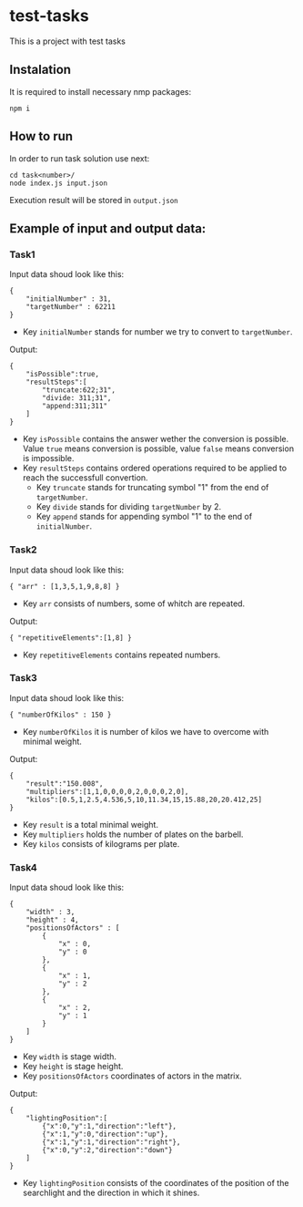 # test-tasks

This is a project with test tasks

## Instalation

It is required to install necessary nmp packages: 

```
npm i 
```

## How to run

In order to run task solution use next:

```
cd task<number>/
node index.js input.json
```

Execution result will be stored in `output.json`

## Example of input and output data:

### Task1

Input data shoud look like this:

```
{
    "initialNumber" : 31,
    "targetNumber" : 62211
}
```

- Key `initialNumber` stands for number we try to convert to `targetNumber`.

Output:

```
{
    "isPossible":true,
    "resultSteps":[
        "truncate:622;31",
        "divide: 311;31",
        "append:311;311"
    ]
}
```

- Key `isPossible` contains the answer wether the conversion is possible. Value `true` means conversion is possible, value `false` means conversion is impossible.
- Key `resultSteps` contains ordered operations required to be applied to reach the successfull convertion. 
    - Key `truncate` stands for truncating symbol "1" from the end of `targetNumber`.
    - Key `divide` stands for dividing `targetNumber` by 2.
    - Key `append` stands for appending symbol "1" to the end of `initialNumber`.

### Task2 

Input data shoud look like this:

```
{ "arr" : [1,3,5,1,9,8,8] }
```

- Key `arr` consists of numbers, some of whitch are repeated.

Output:

```
{ "repetitiveElements":[1,8] }
```

- Key `repetitiveElements` contains repeated numbers.

### Task3

Input data shoud look like this:

```
{ "numberOfKilos" : 150 }
``` 

- Key `numberOfKilos` it is number of kilos we have to overcome with minimal weight.

Output:

```
{
    "result":"150.008",
    "multipliers":[1,1,0,0,0,0,2,0,0,0,2,0],
    "kilos":[0.5,1,2.5,4.536,5,10,11.34,15,15.88,20,20.412,25]
}
```

- Key `result` is a total minimal weight.
- Key `multipliers` holds the number of plates on the barbell.
- Key `kilos` consists of kilograms per plate.


### Task4

Input data shoud look like this:

```
{
    "width" : 3,
    "height" : 4, 
    "positionsOfActors" : [
        {
            "x" : 0,
            "y" : 0
        },
        {
            "x" : 1,
            "y" : 2
        },
        {
            "x" : 2,
            "y" : 1
        }
    ]
}
```

- Key `width` is stage width.
- Key `height` is stage height.
- Key `positionsOfActors` coordinates of actors in the matrix.

Output: 

```
{
    "lightingPosition":[
        {"x":0,"y":1,"direction":"left"},
        {"x":1,"y":0,"direction":"up"},
        {"x":1,"y":1,"direction":"right"},
        {"x":0,"y":2,"direction":"down"}
    ]
}
```

- Key `lightingPosition` consists of the coordinates of the position of the searchlight and the direction in which it shines.
